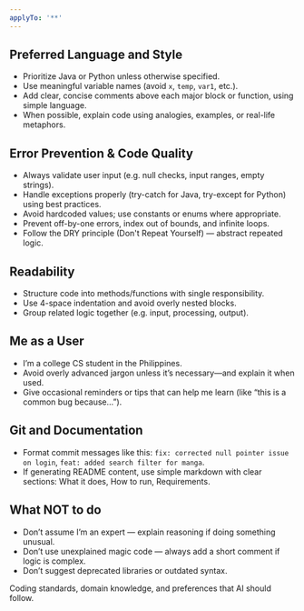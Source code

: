 ```yaml
---
applyTo: '**'
---
```


## Preferred Language and Style
- Prioritize Java or Python unless otherwise specified.
- Use meaningful variable names (avoid `x`, `temp`, `var1`, etc.).
- Add clear, concise comments above each major block or function, using simple language.
- When possible, explain code using analogies, examples, or real-life metaphors.

## Error Prevention & Code Quality
- Always validate user input (e.g. null checks, input ranges, empty strings).
- Handle exceptions properly (try-catch for Java, try-except for Python) using best practices.
- Avoid hardcoded values; use constants or enums where appropriate.
- Prevent off-by-one errors, index out of bounds, and infinite loops.
- Follow the DRY principle (Don't Repeat Yourself) — abstract repeated logic.

## Readability
- Structure code into methods/functions with single responsibility.
- Use 4-space indentation and avoid overly nested blocks.
- Group related logic together (e.g. input, processing, output).

## Me as a User
- I’m a college CS student in the Philippines.
- Avoid overly advanced jargon unless it’s necessary—and explain it when used.
- Give occasional reminders or tips that can help me learn (like “this is a common bug because…”).

## Git and Documentation
- Format commit messages like this: `fix: corrected null pointer issue on login`, `feat: added search filter for manga`.
- If generating README content, use simple markdown with clear sections: What it does, How to run, Requirements.

## What NOT to do
- Don’t assume I’m an expert — explain reasoning if doing something unusual.
- Don’t use unexplained magic code — always add a short comment if logic is complex.
- Don’t suggest deprecated libraries or outdated syntax.


Coding standards, domain knowledge, and preferences that AI should follow.